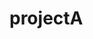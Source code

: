 # projectA


<html>
  <head>
    <title> This is Project A <title>
  </head>
  <body>
    <h1> Project A : Hello World ! </h1>
    <h2> Project A : #2 </h2>
    <h3>Project A : #3 </h3>
    <h4> Project A : #4 </h4>
    <h5> Project A : #5 </h5>
    <h6> Project A : #6</h6>
    <a href="https://www.google.com"> Google </a> 
  </body>
  
  
  </html>
